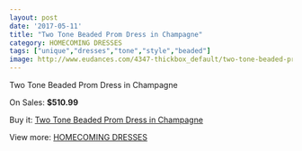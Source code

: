 ```yaml
---
layout: post
date: '2017-05-11'
title: "Two Tone Beaded Prom Dress in Champagne"
category: HOMECOMING DRESSES
tags: ["unique","dresses","tone","style","beaded"]
image: http://www.eudances.com/4347-thickbox_default/two-tone-beaded-prom-dress-in-champagne.jpg
---
```

Two Tone Beaded Prom Dress in Champagne

On Sales: **$510.99**
<a href="https://www.eudances.com/en/homecoming-dresses/1456-two-tone-beaded-prom-dress-in-champagne.html"><amp-img layout="responsive" width="600" height="600" src="//www.eudances.com/4347-thickbox_default/two-tone-beaded-prom-dress-in-champagne.jpg" alt="Two Tone Beaded Prom Dress in Champagne 0" /></a>

Buy it: [Two Tone Beaded Prom Dress in Champagne](https://www.eudances.com/en/homecoming-dresses/1456-two-tone-beaded-prom-dress-in-champagne.html "Two Tone Beaded Prom Dress in Champagne")

View more: [HOMECOMING DRESSES](https://www.eudances.com/en/15-homecoming-dresses "HOMECOMING DRESSES")